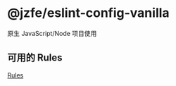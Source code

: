 # @jzfe/eslint-config-vanilla

原生 JavaScript/Node 项目使用

## 可用的 Rules

[Rules](https://eslint.org/docs/latest/rules/)
